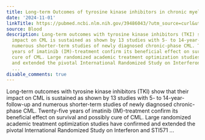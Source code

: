 ```yaml
---
title: Long-term Outcomes of tyrosine kinase inhibitors in chronic myeloid leukemia
date: '2024-11-01'
linkTitle: https://pubmed.ncbi.nlm.nih.gov/39486043/?utm_source=curl&utm_medium=rss&utm_campaign=journals&utm_content=7603509&fc=None&ff=20241101195434&v=2.18.0.post9+e462414
source: Blood
description: Long-term outcomes with tyrosine kinase inhibitors (TKI) show that their
  impact on CML is sustained as shown by 13 studies with 5- to 14-year-follow-up and
  numerous shorter-term studies of newly diagnosed chronic-phase CML. Twenty-five
  years of imatinib (IM)-treatment confirm its beneficial effect on survival and possibly
  cure of CML. Large randomized academic treatment optimization studies have confirmed
  and extended the pivotal International Randomized Study on Interferon and STI571
  ...
disable_comments: true
---
```

Long-term outcomes with tyrosine kinase inhibitors (TKI) show that their impact on CML is sustained as shown by 13 studies with 5- to 14-year-follow-up and numerous shorter-term studies of newly diagnosed chronic-phase CML. Twenty-five years of imatinib (IM)-treatment confirm its beneficial effect on survival and possibly cure of CML. Large randomized academic treatment optimization studies have confirmed and extended the pivotal International Randomized Study on Interferon and STI571 ...